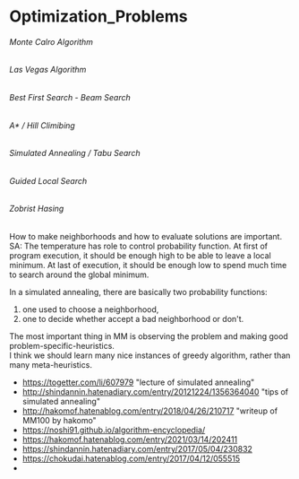 # Optimization_Problems

###### Monte Calro Algorithm  
###### Las Vegas Algorithm  
###### Best First Search - Beam Search  
###### A* / Hill Climibing    
###### Simulated Annealing / Tabu Search  
###### Guided Local Search    
###### Zobrist Hasing  

How to make neighborhoods and how to evaluate solutions are important.
SA: The temperature has role to control probability function. At first of
program execution, it should be enough high to be able to leave a local
minimum. At last of execution, it should be enough low to spend much
time to search around the global minimum.

In a simulated annealing, there are basically two probability functions:
1. one used to choose a neighborhood,
2. one to decide whether accept a bad neighborhood or don't.

The most important thing in MM is observing the problem
and making good problem-specific-heuristics.  
I think we should learn many nice
instances of greedy algorithm, rather than many meta-heuristics.  


- https://togetter.com/li/607979  "lecture of simulated annealing"
- http://shindannin.hatenadiary.com/entry/20121224/1356364040  "tips of
simulated annealing"
- http://hakomof.hatenablog.com/entry/2018/04/26/210717  "writeup of
MM100 by hakomo"
- https://noshi91.github.io/algorithm-encyclopedia/
- https://hakomof.hatenablog.com/entry/2021/03/14/202411
- https://shindannin.hatenadiary.com/entry/2017/05/04/230832
- https://chokudai.hatenablog.com/entry/2017/04/12/055515
- 
